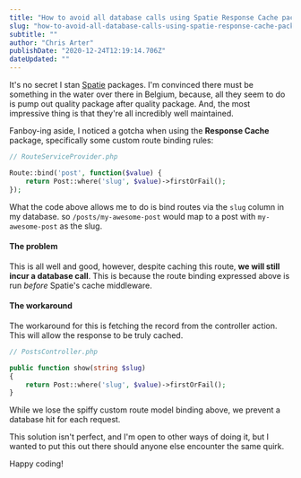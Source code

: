 ```yaml
---
title: "How to avoid all database calls using Spatie Response Cache package"
slug: "how-to-avoid-all-database-calls-using-spatie-response-cache-package"
subtitle: ""
author: "Chris Arter"
publishDate: "2020-12-24T12:19:14.706Z"
dateUpdated: ""
---
```


It's no secret I stan [Spatie](https://spatie.be/) packages. I'm convinced there must be something in the water over there in Belgium, because, all they seem to do is pump out quality package after quality package. And, the most impressive thing is that they're all incredibly well maintained.

Fanboy-ing aside, I noticed a gotcha when using the **Response Cache** package, specifically some custom route binding rules:

```php
// RouteServiceProvider.php

Route::bind('post', function($value) {
    return Post::where('slug', $value)->firstOrFail();
});
```

What the code above allows me to do is bind routes via the `slug` column in my database. so `/posts/my-awesome-post` would map to a post with `my-awesome-post` as the slug.

#### The problem

This is all well and good, however, despite caching this route, **we will still incur a database call**. This is because the route binding expressed above is run _before_ Spatie's cache middleware.

#### The workaround

The workaround for this is fetching the record from the controller action. This will allow the response to be truly cached.

```php
// PostsController.php 

public function show(string $slug)
{
    return Post::where('slug', $value)->firstOrFail();
}
```

While we lose the spiffy custom route model binding above, we prevent a database hit for each request.

This solution isn't perfect, and I'm open to other ways of doing it, but I wanted to put this out there should anyone else encounter the same quirk.

Happy coding!